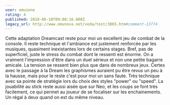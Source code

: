 ```yaml
---
user: emuzone
rating: 4
published: 2010-06-10T09:00:16.000Z
legacy_url: http://www.emunova.net/veda/test/3865.htm#comment-13774
---
```

Cette adaptation Dreamcast reste pour moi un excellent jeu de combat de la console. Il reste technique et l'ambiance est justement renforcée par les musiques, quasiment inexistantes lors de certains stages. Bref, pas de superficiel, juste le stress du combat dont le ressenti est énorme. On a vraiment l'impression d'être dans un duel sérieux et non une petite bagarre amicale. La tension se ressent bien plus que dans de nombreux jeux. Certes avec le passage à la Dream les graphismes auraient pu être revus un peu à la hausse, mais pour le reste c'est pour moi un sans faute. Très technique avec sa pointe de stratégie lors du choix des styles "power" ou "speed". La jouabilité au stick reste aussi aisée que sur Neo, et les coups se font très facilement, ce qui permet au joueur de se focaliser sur les enchainements. Un régal à deux quand on est du même niveau.
